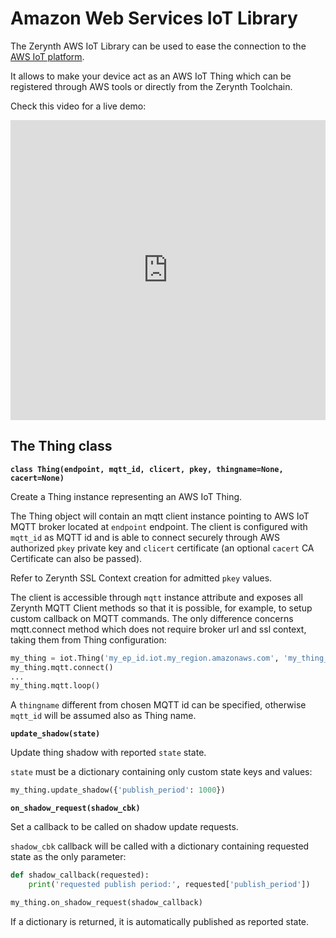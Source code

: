 # Amazon Web Services IoT Library

The Zerynth AWS IoT Library can be used to ease the connection to the [AWS IoT platform](https://aws.amazon.com/iot-platform/).

It allows to make your device act as an AWS IoT Thing which can be registered through AWS tools or directly from the Zerynth Toolchain.

Check this video for a live demo:

<div style="margin-top:10px;">
<iframe width="100%" height="480" src="https://www.youtube.com/embed/IZzZF3DGWkY?ecver=1" frameborder="0" gesture="media" allow="encrypted-media" allowfullscreen></iframe>



## The Thing class


**`class Thing(endpoint, mqtt_id, clicert, pkey, thingname=None, cacert=None)`**

Create a Thing instance representing an AWS IoT Thing.

The Thing object will contain an mqtt client instance pointing to AWS IoT MQTT broker located at `endpoint` endpoint. The client is configured with `mqtt_id` as MQTT id and is able to connect securely through AWS authorized `pkey` private key and `clicert` certificate (an optional `cacert` CA Certificate can also be passed).

Refer to Zerynth SSL Context creation for admitted `pkey` values.

The client is accessible through `mqtt` instance attribute and exposes all Zerynth MQTT Client methods so that it is possible, for example, to setup
custom callback on MQTT commands. The only difference concerns mqtt.connect method which does not require broker url and ssl context, taking them from Thing configuration:

```py
my_thing = iot.Thing('my_ep_id.iot.my_region.amazonaws.com', 'my_thing_id', clicert, pkey)
my_thing.mqtt.connect()
...
my_thing.mqtt.loop()
```

A `thingname` different from chosen MQTT id can be specified, otherwise `mqtt_id` will be assumed also as Thing name.


**`update_shadow(state)`**

Update thing shadow with reported `state` state.

`state` must be a dictionary containing only custom state keys and values:

```py
my_thing.update_shadow({'publish_period': 1000})
```


**`on_shadow_request(shadow_cbk)`**

Set a callback to be called on shadow update requests.

`shadow_cbk` callback will be called with a dictionary containing requested state as the only parameter:

```py
def shadow_callback(requested):
    print('requested publish period:', requested['publish_period'])

my_thing.on_shadow_request(shadow_callback)
```

If a dictionary is returned, it is automatically published as reported state.
